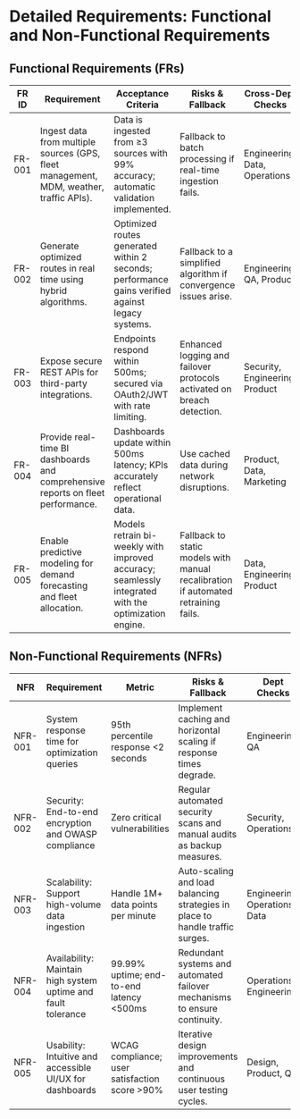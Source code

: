 # Detailed Requirements: Functional and Non-Functional Requirements

## Functional Requirements (FRs)

| **FR ID** | **Requirement**                                                                                                 | **Acceptance Criteria**                                                                                                      | **Risks & Fallback**                                                     | **Cross-Dept Checks**                       | **Priority** |
|-----------|-----------------------------------------------------------------------------------------------------------------|------------------------------------------------------------------------------------------------------------------------------|--------------------------------------------------------------------------|---------------------------------------------|--------------|
| FR-001    | Ingest data from multiple sources (GPS, fleet management, MDM, weather, traffic APIs).                           | Data is ingested from ≥3 sources with 99% accuracy; automatic validation implemented.                                      | Fallback to batch processing if real-time ingestion fails.               | Engineering, Data, Operations                | High         |
| FR-002    | Generate optimized routes in real time using hybrid algorithms.                                                 | Optimized routes generated within 2 seconds; performance gains verified against legacy systems.                             | Fallback to a simplified algorithm if convergence issues arise.          | Engineering, QA, Product                     | High         |
| FR-003    | Expose secure REST APIs for third-party integrations.                                                           | Endpoints respond within 500ms; secured via OAuth2/JWT with rate limiting.                                                  | Enhanced logging and failover protocols activated on breach detection.   | Security, Engineering, Product               | Medium       |
| FR-004    | Provide real-time BI dashboards and comprehensive reports on fleet performance.                                  | Dashboards update within 500ms latency; KPIs accurately reflect operational data.                                           | Use cached data during network disruptions.                              | Product, Data, Marketing                     | High         |
| FR-005    | Enable predictive modeling for demand forecasting and fleet allocation.                                           | Models retrain bi-weekly with improved accuracy; seamlessly integrated with the optimization engine.                        | Fallback to static models with manual recalibration if automated retraining fails. | Data, Engineering, Product                     | High         |

## Non-Functional Requirements (NFRs)

| **NFR**   | **Requirement**                                          | **Metric**                              | **Risks & Fallback**                                                    | **Dept Checks**              | **Priority** |
|-----------|----------------------------------------------------------|-----------------------------------------|-------------------------------------------------------------------------|------------------------------|--------------|
| NFR-001   | System response time for optimization queries            | 95th percentile response <2 seconds     | Implement caching and horizontal scaling if response times degrade.      | Engineering, QA              | High         |
| NFR-002   | Security: End-to-end encryption and OWASP compliance       | Zero critical vulnerabilities           | Regular automated security scans and manual audits as backup measures.   | Security, Operations         | High         |
| NFR-003   | Scalability: Support high-volume data ingestion            | Handle 1M+ data points per minute         | Auto-scaling and load balancing strategies in place to handle traffic surges. | Engineering, Operations, Data| High         |
| NFR-004   | Availability: Maintain high system uptime and fault tolerance| 99.99% uptime; end-to-end latency <500ms   | Redundant systems and automated failover mechanisms to ensure continuity. | Operations, Engineering      | High         |
| NFR-005   | Usability: Intuitive and accessible UI/UX for dashboards     | WCAG compliance; user satisfaction score >90% | Iterative design improvements and continuous user testing cycles.        | Design, Product, QA          | Medium       |
